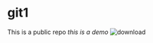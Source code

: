 # git1

This is a public repo
 *this is a demo*
 ![download](https://user-images.githubusercontent.com/96464377/146903913-e50bb6cd-7c38-4e82-847b-6e070cfb3325.png)
